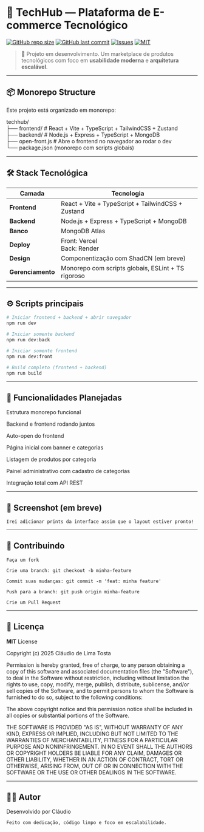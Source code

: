 # 🧠 TechHub — Plataforma de E-commerce Tecnológico

[![GitHub repo size](https://img.shields.io/github/repo-size/Eng-Soft-Claudio/techhub?style=for-the-badge&color=blueviolet)](https://github.com/Eng-Soft-Claudio/techhub)
[![GitHub last commit](https://img.shields.io/github/last-commit/Eng-Soft-Claudio/techhub?style=for-the-badge&color=green)](https://github.com/Eng-Soft-Claudio/techhub/commits/main)
[![Issues](https://img.shields.io/github/issues/Eng-Soft-Claudio/techhub?style=for-the-badge)](https://github.com/Eng-Soft-Claudio/techhub/issues)
[![MIT](https://img.shields.io/github/license/Eng-Soft-Claudio/techhub?style=for-the-badge&color=orange)](./LICENSE)


> 🚀 Projeto em desenvolvimento. Um marketplace de produtos tecnológicos com foco em **usabilidade moderna** e **arquitetura escalável**.

---

## 📦 Monorepo Structure

Este projeto está organizado em monorepo:

techhub/  
├── frontend/ # React + Vite + TypeScript + TailwindCSS + Zustand  
├── backend/ # Node.js + Express + TypeScript + MongoDB  
├── open-front.js # Abre o frontend no navegador ao rodar o dev  
└── package.json (monorepo com scripts globais)  


---

## 🛠️ Stack Tecnológica

| Camada     | Tecnologia |
|------------|-------------|
| **Frontend** | React + Vite + TypeScript + TailwindCSS + Zustand |
| **Backend**  | Node.js + Express + TypeScript + MongoDB |
| **Banco**    | MongoDB Atlas |
| **Deploy**   | Front: Vercel<br>Back: Render |
| **Design**   | Componentização com ShadCN (em breve) |
| **Gerenciamento** | Monorepo com scripts globais, ESLint + TS rigoroso |

---

## ⚙️ Scripts principais

```bash
# Iniciar frontend + backend + abrir navegador
npm run dev

# Iniciar somente backend
npm run dev:back

# Iniciar somente frontend
npm run dev:front

# Build completo (frontend + backend)
npm run build
```

---

## 📌 Funcionalidades Planejadas

Estrutura monorepo funcional

Backend e frontend rodando juntos

Auto-open do frontend

Página inicial com banner e categorias

Listagem de produtos por categoria

Painel administrativo com cadastro de categorias

Integração total com API REST

---

## 📸 Screenshot (em breve)

    Irei adicionar prints da interface assim que o layout estiver pronto!

---

## 🤝 Contribuindo

    Faça um fork

    Crie uma branch: git checkout -b minha-feature

    Commit suas mudanças: git commit -m 'feat: minha feature'

    Push para a branch: git push origin minha-feature

    Crie um Pull Request

---

## 📄 Licença

**MIT** License

Copyright (c) 2025 Cláudio de Lima Tosta

Permission is hereby granted, free of charge, to any person obtaining a copy
of this software and associated documentation files (the "Software"), to deal
in the Software without restriction, including without limitation the rights
to use, copy, modify, merge, publish, distribute, sublicense, and/or sell
copies of the Software, and to permit persons to whom the Software is
furnished to do so, subject to the following conditions:

The above copyright notice and this permission notice shall be included in all
copies or substantial portions of the Software.

THE SOFTWARE IS PROVIDED "AS IS", WITHOUT WARRANTY OF ANY KIND, EXPRESS OR
IMPLIED, INCLUDING BUT NOT LIMITED TO THE WARRANTIES OF MERCHANTABILITY,
FITNESS FOR A PARTICULAR PURPOSE AND NONINFRINGEMENT. IN NO EVENT SHALL THE
AUTHORS OR COPYRIGHT HOLDERS BE LIABLE FOR ANY CLAIM, DAMAGES OR OTHER
LIABILITY, WHETHER IN AN ACTION OF CONTRACT, TORT OR OTHERWISE, ARISING FROM,
OUT OF OR IN CONNECTION WITH THE SOFTWARE OR THE USE OR OTHER DEALINGS IN THE
SOFTWARE.

---

## 🧑‍💻 Autor

Desenvolvido  por Cláudio

    Feito com dedicação, código limpo e foco em escalabilidade.
